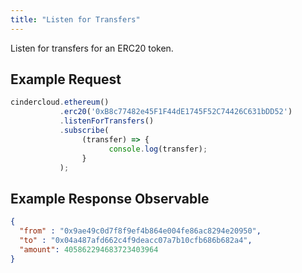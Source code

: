 ```yaml
---
title: "Listen for Transfers"
---
```


Listen for transfers for an ERC20 token. 

## Example Request

```javascript
cindercloud.ethereum()
           .erc20('0xB8c77482e45F1F44dE1745F52C74426C631bDD52')
           .listenForTransfers()
           .subscribe(
                (transfer) => {
                      console.log(transfer);
                }
           );
```

## Example Response Observable

```json
{
  "from" : "0x9ae49c0d7f8f9ef4b864e004fe86ac8294e20950",
  "to" : "0x04a487afd662c4f9deacc07a7b10cfb686b682a4",
  "amount": 405862294683723403964
}
```